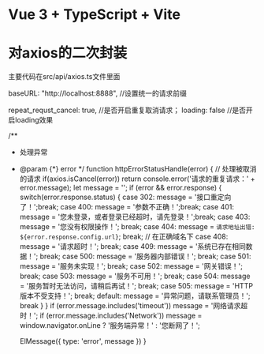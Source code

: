 # Vue 3 + TypeScript + Vite

# 对axios的二次封装
主要代码在src/api/axios.ts文件里面

baseURL: "http://localhost:8888",  //设置统一的请求前缀

repeat_requst_cancel: true,      //是否开启重复取消请求；
loading: false                    //是否开启loading效果

 /**
 * 处理异常
 * @param {*} error 
 */
function httpErrorStatusHandle(error) {
    // 处理被取消的请求
    if(axios.isCancel(error)) return console.error('请求的重复请求：' + error.message);
    let message = '';
    if (error && error.response) {
      switch(error.response.status) {
        case 302: message = '接口重定向了！';break;
        case 400: message = '参数不正确！';break;
        case 401: message = '您未登录，或者登录已经超时，请先登录！';break;
        case 403: message = '您没有权限操作！'; break;
        case 404: message = `请求地址出错: ${error.response.config.url}`; break; // 在正确域名下
        case 408: message = '请求超时！'; break;
        case 409: message = '系统已存在相同数据！'; break;
        case 500: message = '服务器内部错误！'; break;
        case 501: message = '服务未实现！'; break;
        case 502: message = '网关错误！'; break;
        case 503: message = '服务不可用！'; break;
        case 504: message = '服务暂时无法访问，请稍后再试！'; break;
        case 505: message = 'HTTP版本不受支持！'; break;
        default: message = '异常问题，请联系管理员！'; break
      }
    }
    if (error.message.includes('timeout')) message = '网络请求超时！';
    if (error.message.includes('Network')) message = window.navigator.onLine ? '服务端异常！' : '您断网了！';
  
    ElMessage({
      type: 'error',
      message
    })
  }

